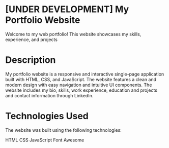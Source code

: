 # [UNDER DEVELOPMENT] My Portfolio Website

Welcome to my web portfolio! This website showcases my skills, experience, and projects

# Description


My portfolio website is a responsive and interactive single-page application built with HTML, CSS, and JavaScript. The website features a clean and modern design with easy navigation and intuitive UI components. The website includes my bio, skills, work experience, education and projects and contact information through LinkedIn.

# Technologies Used

The website was built using the following technologies:

HTML
CSS
JavaScript
Font Awesome

